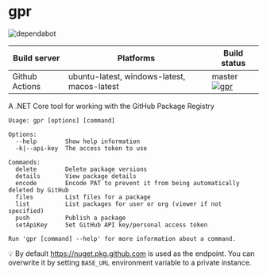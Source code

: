 # gpr

![dependabot](https://api.dependabot.com/badges/status?host=github&repo=jcansdale/gpr)

| Build server | Platforms | Build status |
|--------------|----------|--------------|
| Github Actions | ubuntu-latest, windows-latest, macos-latest | master <a href="https://github.com/jcansdale/gpr/actions?query=workflow%3Agpr+branch%3Amaster">![gpr](https://github.com/jcansdale/gpr/workflows/gpr/badge.svg?branch=master)</a> |

A .NET Core tool for working with the GitHub Package Registry

```
Usage: gpr [options] [command]

Options:
  --help        Show help information
  -k|--api-key  The access token to use

Commands:
  delete        Delete package versions
  details       View package details
  encode        Encode PAT to prevent it from being automatically deleted by GitHub
  files         List files for a package
  list          List packages for user or org (viewer if not specified)
  push          Publish a package
  setApiKey     Set GitHub API key/personal access token

Run 'gpr [command] --help' for more information about a command.
```

:bulb: By default https://nuget.pkg.github.com is used as the endpoint. You can overwrite it by setting `BASE_URL` environment variable to a private instance.
